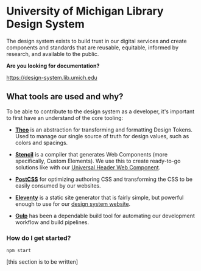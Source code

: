 # University of Michigan Library Design System

The design system exists to build trust in our digital services and create components and standards that are reusable, equitable, informed by research, and available to the public.

**Are you looking for documentation?**

https://design-system.lib.umich.edu

## What tools are used and why?

To be able to contribute to the design system as a developer, it's important to first have an understand of the core tooling:

- [**Theo**](https://github.com/salesforce-ux/theo) is an abstraction for transforming and formatting Design Tokens. Used to manage our single source of truth for design values, such as colors and spacings.

- [**Stencil**](https://stenciljs.com/docs/introduction) is a compiler that generates Web Components (more specifically, Custom Elements). We use this to create ready-to-go solutions like with our [Universal Header Web Component](https://design-system.lib.umich.edu/universal-header/).

- [**PostCSS**](https://postcss.org/) for optimizing authoring CSS and transforming the CSS to be easily consumed by our websites.

- [**Eleventy**](https://www.11ty.dev/) is a static site generator that is fairly simple, but powerful enough to use for our [design system website](design-system.lib.umich.edu).

- [**Gulp**](https://gulpjs.com/) has been a dependable build tool for automating our development workflow and build pipelines.

### How do I get started?

```
npm start
```

[this section is to be written]
